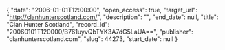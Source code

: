 {
  "date": "2006-01-01T12:00:00", 
  "open_access": true, 
  "target_url": "http://clanhunterscotland.com/", 
  "description": "", 
  "end_date": null, 
  "title": "Clan Hunter Scotland", 
  "record_id": "20060101T120000/B761uyvQbTYK3A7dG5LaUA==", 
  "publisher": "clanhunterscotland.com", 
  "slug": 44273, 
  "start_date": null
}

